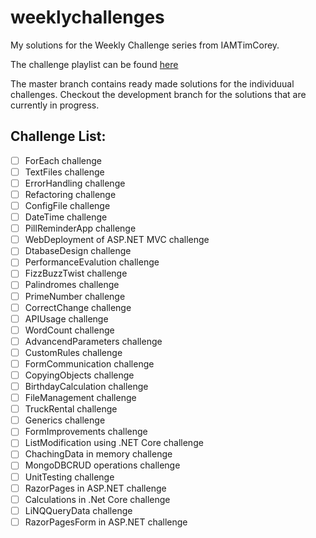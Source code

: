 # weeklychallenges
My solutions for the Weekly Challenge series from IAMTimCorey.

The challenge playlist can be found [here](https://www.youtube.com/playlist?list=PLLWMQd6PeGY1VcJGocm1wwtFCZUrh2sc9 "IAMTimCorey Weekly Challenges")

The master branch contains ready made solutions for the individuual challenges.
Checkout the development branch for the solutions that are currently in progress.

## Challenge List:

- [ ] ForEach challenge
- [ ] TextFiles  challenge
- [ ] ErrorHandling  challenge
- [ ] Refactoring  challenge
- [ ] ConfigFile  challenge
- [ ] DateTime challenge
- [ ] PillReminderApp challenge
- [ ] WebDeployment of ASP.NET MVC challenge
- [ ] DtabaseDesign challenge
- [ ] PerformanceEvalution challenge
- [ ] FizzBuzzTwist challenge
- [ ] Palindromes challenge
- [ ] PrimeNumber challenge
- [ ] CorrectChange challenge
- [ ] APIUsage challenge
- [ ] WordCount challenge
- [ ] AdvancendParameters challenge
- [ ] CustomRules challenge
- [ ] FormCommunication challenge
- [ ] CopyingObjects challenge
- [ ] BirthdayCalculation challenge
- [ ] FileManagement challenge
- [ ] TruckRental challenge
- [ ] Generics challenge
- [ ] FormImprovements challenge
- [ ] ListModification using .NET Core challenge
- [ ] ChachingData in memory challenge
- [ ] MongoDBCRUD operations challenge
- [ ] UnitTesting challenge
- [ ] RazorPages in ASP.NET challenge
- [ ] Calculations in .Net Core challenge
- [ ] LiNQQueryData challenge
- [ ] RazorPagesForm in ASP.NET challenge
